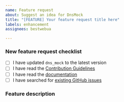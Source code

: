 ```yaml
---
name: Feature request
about: Suggest an idea for DnsMock
title: "[FEATURE] Your feature request title here"
labels: enhancement
assignees: bestwebua

---
```


<!-- Thanks for helping to make DnsMock better! Before submit your new feature request, please make sure to check the following boxes by putting an x in the [ ] (don't: [x ], [ x], do: [x]) -->

### New feature request checklist

- [ ] I have updated `dns_mock` to the latest version
- [ ] I have read the [Contribution Guidelines](https://github.com/mocktools/ruby-smtp-mock/blob/master/CONTRIBUTING.md)
- [ ] I have read the [documentation](https://github.com/mocktools/ruby-smtp-mock/blob/master/README.md)
- [ ] I have searched for [existing GitHub issues](https://github.com/mocktools/ruby-smtp-mock/issues)

<!-- Please use next pattern for your feature request title: [FEATURE] Your feature request title here -->

### Feature description

<!-- Is your feature request related to a problem? Please describe. A clear and concise description of what the problem is. Ex. I'm always frustrated when [...]

Describe the solution you'd like. A clear and concise description of what you want to happen.

Describe alternatives you've considered. A clear and concise description of any alternative solutions or features you've considered. -->
